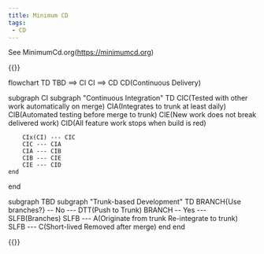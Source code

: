 ```yaml
---
title: Minimum CD
tags:
 - CD
---
```


See MinimumCd.org(https://minimumcd.org)

{{<mermaid align="left">}}

flowchart TD
TBD ==> CI
CI ==> CD
CD(Continuous Delivery)

subgraph CI
    subgraph "Continuous Integration" TD
        CIC(Tested with other work automatically on merge)
        CIA(Integrates to trunk at least daily)
        CIB(Automated testing before merge to trunk)
        CIE(New work does not break delivered work)
        CID(All feature work stops when build is red)

        CIx(CI) --- CIC
        CIC --- CIA
        CIA --- CIB
        CIB --- CIE
        CIE --- CID
    end
end

subgraph TBD
    subgraph "Trunk-based Development" TD
        BRANCH{Use branches?} -- No --- DTT(Push to Trunk)
        BRANCH -- Yes --- SLFB(Branches)
        SLFB --- A(Originate from trunk Re-integrate to trunk)
        SLFB --- C(Short-lived Removed after merge)
    end
end

{{</mermaid>}}